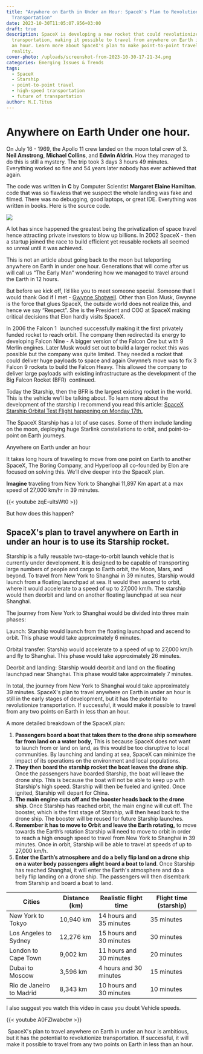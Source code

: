 ```yaml
---
title: "Anywhere on Earth in Under an Hour: SpaceX's Plan to Revolutionize
  Transportation"
date: 2023-10-30T11:05:07.956+03:00
draft: true
description: SpaceX is developing a new rocket that could revolutionize
  transportation, making it possible to travel from anywhere on Earth in under
  an hour. Learn more about SpaceX's plan to make point-to-point travel a
  reality.
cover-photo: /uploads/screenshot-from-2023-10-30-17-21-34.png
categories: Emerging Issues & Trends
tags:
  - SpaceX
  - Starship
  - point-to-point travel
  - high-speed transportation
  - future of transportation
author: M.I.Titus
---
```

# Anywhere on Earth Under one hour.

On July 16 - 1969, the Apollo 11 crew landed on the moon total crew of 3. **Neil Amstrong**, **Michael Collins**, and **Edwin Aldrin**. How they managed to do this is still a mystery. The trip took 3 days 3 hours 49 minutes. Everything worked so fine and 54 years later nobody has ever achieved that again. 

The code was written in **C** by Computer Scientist **Margaret Elaine Hamilton**. code that was so flawless that we suspect the whole landing was fake and filmed. There was no debugging, good laptops, or great IDE. Everything was written in books. Here is the source code.

![](https://lh7-us.googleusercontent.com/Dpqv95DzWPokcFFwlq2oqXM_FpTrqHqQMHgCp_gK5aecfuMJ6DjfPcwrP5-TkUZpwEP-CX4d_9d_lX92H7ga3OIOb8U9k7To-3Erok17yGA9_3vIzsffxVoY7Q1AjPhxehbN3ilF_v1RhjZ_nYbMvvA)

A lot has since happened the greatest being the privatization of space travel hence attracting private investors to blow up billions. In 2002 SpaceX - then a startup joined the race to build efficient yet reusable rockets all seemed so unreal until it was achieved. 

This is not an article about going back to the moon but teleporting anywhere on Earth in under one hour. Generations that will come after us will call us “The Early Man” wondering how we managed to travel around the Earth in 12 hours.

But before we kick off, I’d like you to meet someone special. Someone that I would thank God if I met - [Gwynne Shotwell](https://en.wikipedia.org/wiki/Gwynne_Shotwell).  Other than Elon Musk, Gwynne is the force that glues SpaceX, the outside world does not realize this, and hence we say “Respect”. She is the President and COO at SpaceX making critical decisions that Elon hardly visits SpaceX.

In 2006 the Falcon 1  launched successfully making it the first privately funded rocket to reach orbit. The company then redirected its energy to developing Falcon Nine - A bigger version of the Falcon One but with 9 Merlin engines. Later Musk would set out to build a larger rocket this was possible but the company was quite limited. They needed a rocket that could deliver huge payloads to space and again Gwynne’s move was to fix 3 Falcon 9 rockets to build the Falcon Heavy. This allowed the company to deliver large payloads with existing infrastructure as the development of the Big Falcon Rocket (BFR)  continued. 

Today the Starship, then the BFR is the largest existing rocket in the world. This is the vehicle we’ll be talking about. To learn more about the development of the starship I recommend you read this article: [SpaceX Starship Orbital Test Flight happening on Monday 17th.](https://www.bunnieabc.com/posts/spacex-starship-orbital-test-flight-happening-on-monday-17th/) 

The SpaceX Starship has a lot of use cases. Some of them include landing on the moon, deploying huge Starlink constellations to orbit, and point-to-point on Earth journeys.

Anywhere on Earth under an hour

It takes long hours of traveling to move from one point on Earth to another SpaceX, The Boring Company, and Hyperloop all co-founded by Elon are focused on solving this. We’ll dive deeper into the SpaceX plan.

**Imagine** traveling from New York to Shanghai 11,897 Km apart at a max speed of 27,000 km/hr in 39 minutes. 

{{< youtube zqE-ultsWt0 >}}

But how does this happen?

## SpaceX's plan to travel anywhere on Earth in under an hour is to use its Starship rocket. 

Starship is a fully reusable two-stage-to-orbit launch vehicle that is currently under development. It is designed to be capable of transporting large numbers of people and cargo to Earth orbit, the Moon, Mars, and beyond. To travel from New York to Shanghai in 39 minutes, Starship would launch from a floating launchpad at sea. It would then ascend to orbit, where it would accelerate to a speed of up to 27,000 km/h. The starship would then deorbit and land on another floating launchpad at sea near Shanghai. 

The journey from New York to Shanghai would be divided into three main phases: 

Launch: Starship would launch from the floating launchpad and ascend to orbit. This phase would take approximately 6 minutes. 

Orbital transfer: Starship would accelerate to a speed of up to 27,000 km/h and fly to Shanghai. This phase would take approximately 26 minutes. 

Deorbit and landing: Starship would deorbit and land on the floating launchpad near Shanghai. This phase would take approximately 7 minutes. 

In total, the journey from New York to Shanghai would take approximately 39 minutes. SpaceX's plan to travel anywhere on Earth in under an hour is still in the early stages of development, but it has the potential to revolutionize transportation. If successful, it would make it possible to travel from any two points on Earth in less than an hour. 

A more detailed breakdown of the SpaceX plan:

1. **Passengers board a boat that takes them to the drone ship somewhere far from land on a water body**, This is because SpaceX does not want to launch from or land on land, as this would be too disruptive to local communities. By launching and landing at sea, SpaceX can minimize the impact of its operations on the environment and local populations.
1. **They then board the starship rocket the boat leaves the drone ship.** Once the passengers have boarded Starship, the boat will leave the drone ship. This is because the boat will not be able to keep up with Starship's high speed. Starship will then be fueled and ignited. Once ignited, Starship will depart for China. 
1. **The main engine cuts off and the booster heads back to the drone ship**. Once Starship has reached orbit, the main engine will cut off. The booster, which is the first stage of Starship, will then head back to the drone ship. The booster will be reused for future Starship launches. 
1. **Remember it has to move to Orbit and leave the Earth rotating,** to move towards the Earth’s rotation Starship will need to move to orbit in order to reach a high enough speed to travel from New York to Shanghai in 39 minutes. Once in orbit, Starship will be able to travel at speeds of up to 27,000 km/h. 
1. **Enter the Earth’s atmosphere and do a belly flip land on a drone ship on a water body passengers alight board a boat to land**. Once Starship has reached Shanghai, it will enter the Earth's atmosphere and do a belly flip landing on a drone ship. The passengers will then disembark from Starship and board a boat to land.

|Cities|Distance (km)|Realistic flight time|Flight time (starship)|
|---|---|---|---|
|New York to Tokyo|10,940 km|14 hours and 35 minutes|35 minutes|
|Los Angeles to Sydney|12,276 km|15 hours and 30 minutes|30 minutes|
|London to Cape Town|9,002 km|11 hours and 30 minutes|20 minutes|
|Dubai to Moscow|3,596 km|4 hours and 30 minutes|15 minutes|
|Rio de Janeiro to Madrid|8,343 km|10 hours and 30 minutes|10 minutes|

I also suggest you watch this video in case you doubt Vehicle speeds.

{{< youtube A0FZIwabctw >}}

 SpaceX's plan to travel anywhere on Earth in under an hour is ambitious, but it has the potential to revolutionize transportation. If successful, it will make it possible to travel from any two points on Earth in less than an hour.
